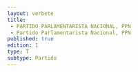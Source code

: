 ```yaml
---
layout: verbete
title:
 - PARTIDO PARLAMENTARISTA NACIONAL, PPN
 - Partido Parlamentarista Nacional, PPN
published: true
edition: 1  
type: T
subtype: Partido
---
```


